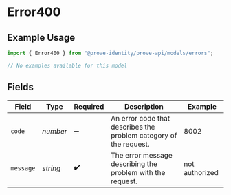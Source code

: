 # Error400

## Example Usage

```typescript
import { Error400 } from "@prove-identity/prove-api/models/errors";

// No examples available for this model
```

## Fields

| Field                                                             | Type                                                              | Required                                                          | Description                                                       | Example                                                           |
| ----------------------------------------------------------------- | ----------------------------------------------------------------- | ----------------------------------------------------------------- | ----------------------------------------------------------------- | ----------------------------------------------------------------- |
| `code`                                                            | *number*                                                          | :heavy_minus_sign:                                                | An error code that describes the problem category of the request. | 8002                                                              |
| `message`                                                         | *string*                                                          | :heavy_check_mark:                                                | The error message describing the problem with the request.        | not authorized                                                    |